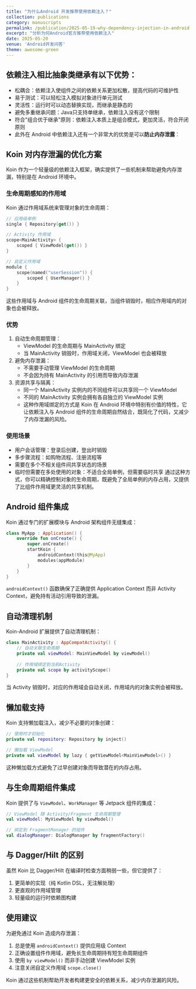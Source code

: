 ```yaml
---
title: "为什么Android 开发推荐使用依赖注入？"
collection: publications
category: manuscripts
permalink: /publication/2025-05-19-why-dependency-injection-in-android
excerpt: "分析为何Android官方推荐使用依赖注入"
date: 2025-05-20
venue: 'Android开发问答'
theme: awesome-green
---
```


## 依赖注入相比抽象类继承有以下优势：

- 松耦合：依赖注入使组件之间的依赖关系更加松散，提高代码的可维护性
- 易于测试：可以轻松注入模拟对象进行单元测试
- 灵活性：运行时可以动态替换实现，而继承是静态的
- 避免多重继承问题：Java只支持单继承，依赖注入没有这个限制
- 符合"组合优于继承"原则：依赖注入本质上是组合模式，更加灵活，符合开闭原则
- 此外在 Android 中依赖注入还有一个非常大的优势是可以**防止内存泄露**：

## Koin 对内存泄漏的优化方案

Koin 作为一个轻量级的依赖注入框架，确实提供了一些机制来帮助避免内存泄漏，特别是在 Android 环境中。

### 生命周期感知的作用域

Koin 通过作用域系统来管理对象的生命周期：

```kotlin
// 应用级单例
single { Repository(get()) }

// Activity 作用域
scope<MainActivity> {
    scoped { ViewModel(get()) }
}

// 自定义作用域
module {
    scope(named("userSession")) {
        scoped { UserManager() }
    }
}
```

这些作用域与 Android 组件的生命周期关联，当组件销毁时，相应作用域内的对象也会被释放。


### 优势

1. 自动生命周期管理：
   - ViewModel 的生命周期与 MainActivity 绑定
   - 当 MainActivity 销毁时，作用域关闭，ViewModel 也会被释放
2. 避免内存泄漏：
   - 不需要手动管理 ViewModel 的生命周期
   - 不会因为持有 MainActivity 的引用而导致内存泄漏
3. 资源共享与隔离：
   - 同一个 MainActivity 实例内的不同组件可以共享同一个 ViewModel
   - 不同的 MainActivity 实例会拥有各自独立的 ViewModel 实例
   - 这种作用域绑定的方式是 Koin 在 Android 环境中特别有价值的特性，它让依赖注入与 Android 组件的生命周期自然结合，既简化了代码，又减少了内存泄漏的风险。

### 使用场景

- 用户会话管理：登录后创建，登出时销毁
- 多步骤流程：如购物流程、注册流程等
- 需要在多个不相关组件间共享状态的场景
- 临时但需要在多处使用的对象：不适合全局单例，但需要临时共享
通过这种方式，你可以精确控制对象的生命周期，既避免了全局单例的内存占用，又提供了比组件作用域更灵活的共享机制。

## Android 组件集成

Koin 通过专门的扩展模块与 Android 架构组件无缝集成：

```kotlin
class MyApp : Application() {
    override fun onCreate() {
        super.onCreate()
        startKoin {
            androidContext(this@MyApp)
            modules(appModule)
        }
    }
}
```

`androidContext()` 函数确保了正确提供 Application Context 而非 Activity Context，避免持有活动引用导致的泄漏。

## 自动清理机制

Koin-Android 扩展提供了自动清理机制：

```kotlin
class MainActivity : AppCompatActivity() {
    // 自动关联生命周期
    private val viewModel: MainViewModel by viewModel()
    
    // 作用域绑定到当前Activity
    private val scope by activityScope()
}
```

当 Activity 销毁时，对应的作用域会自动关闭，作用域内的对象实例会被释放。

## 懒加载支持

Koin 支持懒加载注入，减少不必要的对象创建：

```kotlin
// 使用时才初始化
private val repository: Repository by inject()

// 懒加载 ViewModel
private val viewModel by lazy { getViewModel<MainViewModel>() }
```

这种懒加载方式避免了过早创建对象而导致潜在的内存占用。

## 与生命周期组件集成

Koin 提供了与 `ViewModel`、`WorkManager` 等 Jetpack 组件的集成：

```kotlin
// ViewModel 随 Activity/Fragment 生命周期管理
val viewModel: MyViewModel by viewModel()

// 绑定到 FragmentManager 的组件
val dialogManager: DialogManager by fragmentFactory()
```

## 与 Dagger/Hilt 的区别

虽然 Koin 比 Dagger/Hilt 在编译时检查方面稍弱一些，但它提供了：

1. 更简单的实现（纯 Kotlin DSL，无注解处理）
2. 更直观的作用域管理
3. 轻量级的运行时依赖图构建

## 使用建议

为避免通过 Koin 造成内存泄漏：

1. 总是使用 `androidContext()` 提供应用级 Context
2. 正确设置组件作用域，避免长生命周期持有短生命周期组件
3. 使用 `by viewModel()` 而非手动创建 ViewModel 实例
4. 注意关闭自定义作用域 `scope.close()`

Koin 通过这些机制帮助开发者构建更安全的依赖关系，减少内存泄漏的风险。